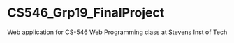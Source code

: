 # CS546_Grp19_FinalProject
Web application for CS-546 Web Programming class at Stevens Inst of Tech
